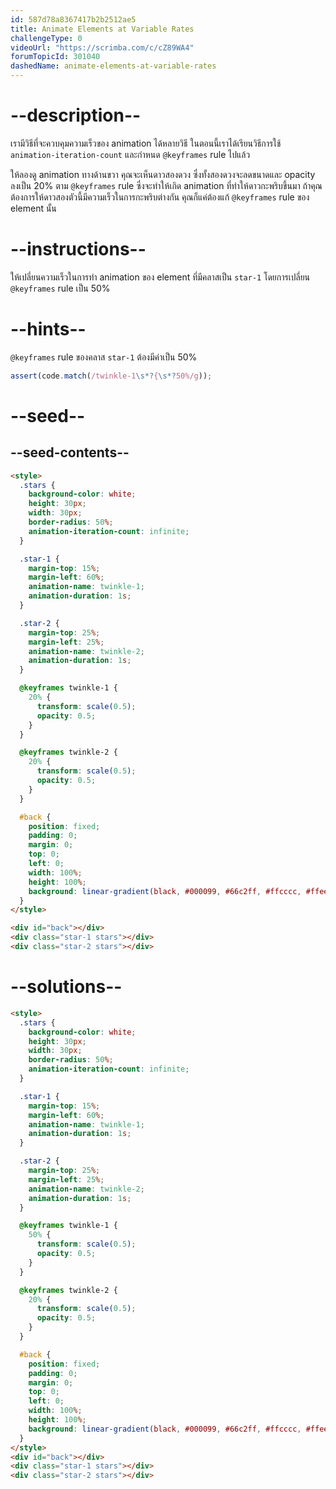 ```yaml
---
id: 587d78a8367417b2b2512ae5
title: Animate Elements at Variable Rates
challengeType: 0
videoUrl: "https://scrimba.com/c/cZ89WA4"
forumTopicId: 301040
dashedName: animate-elements-at-variable-rates
---
```


# --description--

เรามีวิธีที่จะควบคุมความเร็วของ animation ได้หลายวิธี
ในตอนนี้เราได้เรียนวิธีการใช้ `animation-iteration-count` และกำหนด `@keyframes` rule ไปแล้ว

ให้ลองดู animation ทางด้านขวา คุณจะเห็นดาวสองดวง ซึ่งทั้งสองดวงจะลดขนาดและ opacity ลงเป็น 20% ตาม `@keyframes` rule
ซึ่งจะทำให้เกิด animation ที่ทำให้ดาวกะพริบขึ้นมา
ถ้าคุณต้องการให้ดาวสองตัวนี้มีความเร็วในการกะพริบต่างกัน คุณก็แค่ต้องแก้ `@keyframes` rule ของ element นั้น

# --instructions--

ให้เปลี่ยนความเร็วในการทำ animation ของ element ที่มีคลาสเป็น `star-1` โดยการเปลี่ยน `@keyframes` rule เป็น 50%

# --hints--

`@keyframes` rule ของคลาส `star-1` ต้องมีค่าเป็น 50%

```js
assert(code.match(/twinkle-1\s*?{\s*?50%/g));
```

# --seed--

## --seed-contents--

```html
<style>
  .stars {
    background-color: white;
    height: 30px;
    width: 30px;
    border-radius: 50%;
    animation-iteration-count: infinite;
  }

  .star-1 {
    margin-top: 15%;
    margin-left: 60%;
    animation-name: twinkle-1;
    animation-duration: 1s;
  }

  .star-2 {
    margin-top: 25%;
    margin-left: 25%;
    animation-name: twinkle-2;
    animation-duration: 1s;
  }

  @keyframes twinkle-1 {
    20% {
      transform: scale(0.5);
      opacity: 0.5;
    }
  }

  @keyframes twinkle-2 {
    20% {
      transform: scale(0.5);
      opacity: 0.5;
    }
  }

  #back {
    position: fixed;
    padding: 0;
    margin: 0;
    top: 0;
    left: 0;
    width: 100%;
    height: 100%;
    background: linear-gradient(black, #000099, #66c2ff, #ffcccc, #ffeee6);
  }
</style>

<div id="back"></div>
<div class="star-1 stars"></div>
<div class="star-2 stars"></div>
```

# --solutions--

```html
<style>
  .stars {
    background-color: white;
    height: 30px;
    width: 30px;
    border-radius: 50%;
    animation-iteration-count: infinite;
  }

  .star-1 {
    margin-top: 15%;
    margin-left: 60%;
    animation-name: twinkle-1;
    animation-duration: 1s;
  }

  .star-2 {
    margin-top: 25%;
    margin-left: 25%;
    animation-name: twinkle-2;
    animation-duration: 1s;
  }

  @keyframes twinkle-1 {
    50% {
      transform: scale(0.5);
      opacity: 0.5;
    }
  }

  @keyframes twinkle-2 {
    20% {
      transform: scale(0.5);
      opacity: 0.5;
    }
  }

  #back {
    position: fixed;
    padding: 0;
    margin: 0;
    top: 0;
    left: 0;
    width: 100%;
    height: 100%;
    background: linear-gradient(black, #000099, #66c2ff, #ffcccc, #ffeee6);
  }
</style>
<div id="back"></div>
<div class="star-1 stars"></div>
<div class="star-2 stars"></div>
```
